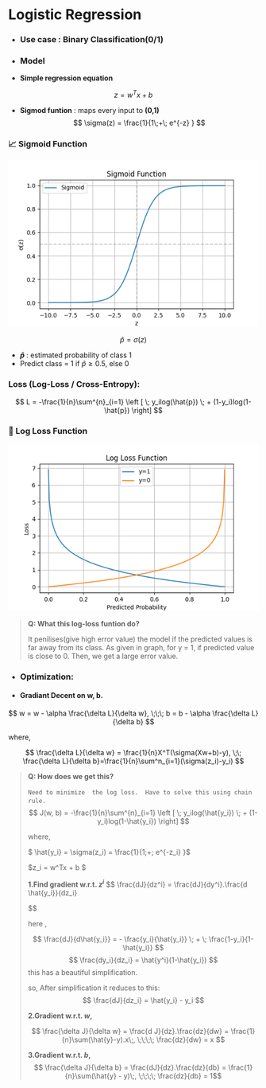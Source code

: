 # Logistic Regression
- ### Use case : Binary Classification(0/1)

- ### Model


- **Simple regression equation**

$$
z = w^Tx + b 
$$

- **Sigmod funtion** : maps every input to **(0,1)**
$$
\sigma(z) = \frac{1}{1\;+\; e^{-z} }
$$

### 📈 Sigmoid Function
![Sigmoid](sigmoid_plot.png)


$$
\hat{p} = \sigma(z)
$$

- **$\hat{p}$** : estimated probability of class 1
- Predict class = 1 if $\hat{p} \geq 0.5$, else 0

### Loss (Log-Loss / Cross-Entropy):

$$
L = -\frac{1}{n}\sum^{n}_{i=1} \left [ \; y_ilog(\hat{p}) \; + (1-y_i)log(1-\hat{p}) \right]
$$

### 🧮 Log Loss Function
![Log Loss](log_loss_plot.png)

>**Q: What this log-loss funtion do?**
>
>It penilises(give high error value) the model if the predicted values is far away from its class.
>As given in graph, for y = 1, if predicted value is close to 0. Then, we get a large error value.
>

- ### Optimization:
- #### Gradiant Decent on w, b.

$$
w = w - \alpha \frac{\delta L}{\delta w}, \;\;\;  b = b - \alpha \frac{\delta L}{\delta b}
$$

where, 

$$
\frac{\delta L}{\delta w} = \frac{1}{n}X^T(\sigma(Xw+b)-y), \;\; \frac{\delta L}{\delta b}=\frac{1}{n}\sum^n_{i=1}(\sigma(z_i)-y_i)
$$

>**Q: How does we get this?**
>
>`Need to minimize  the log loss.  Have to solve this using chain rule.`
>$$
>J(w, b) = -\frac{1}{n}\sum^{n}_{i=1} \left [ \; y_ilog(\hat{y_i}) \; + (1-y_i)log(1-\hat{y_i}) \right]
>$$
>
>where, 
>
>$ \hat{y_i} = \sigma(z_i) = \frac{1}{1\;+\; e^{-z_i} }$
>
>$z_i = w^Tx + b $
>
>
>**1.Find gradient w.r.t. $z^i$**
>$$
>\frac{dJ}{dz^i} = \frac{dJ}{dy^i}.\frac{d \hat{y_i}}{dz_i}
>
>$$
>
>here , 
>
>$$
>\frac{dJ}{d\hat{y_i}} = - \frac{y_i}{\hat{y_i}} \; + \; \frac{1-y_i}{1- \hat{y_i}} 
>$$
>$$
>\frac{dy_i}{dz_i} = \hat{y^i}(1-\hat{y_i})
>$$
>this has a beautiful simplification.
>
>so, After simplification it reduces to this:
>$$
>\frac{dJ}{dz_i} = \hat{y_i} - y_i
>$$
>
>
>**2.Gradient w.r.t. $w$,**
>
>$$
>\frac{\delta J}{\delta w} = \frac{d J}{dz}.\frac{dz}{dw} = \frac{1}{n}\sum(\hat{y}-y).x\;, \;\;\;\; \frac{dz}{dw} = x
>$$
>
>**3.Gradient w.r.t. $b$,**
>$$
>\frac{\delta J}{\delta b} = \frac{dJ}{dz}.\frac{dz}{db} = \frac{1}{n}\sum(\hat{y} - y)\;, \;\;\;\; \frac{dz}{db} = 1$$
>
